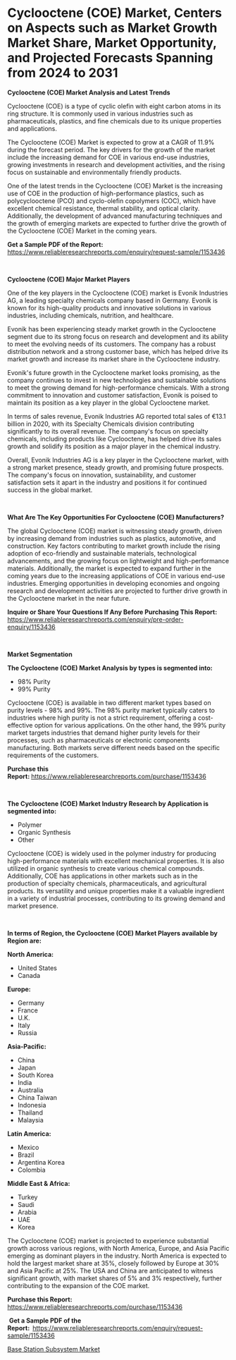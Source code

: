 <p><h1>Cyclooctene (COE) Market, Centers on Aspects such as Market Growth Market Share, Market Opportunity, and Projected Forecasts Spanning from 2024 to 2031</h1></p><p><strong>Cyclooctene (COE) Market Analysis and Latest Trends</strong></p>
<p><p>Cyclooctene (COE) is a type of cyclic olefin with eight carbon atoms in its ring structure. It is commonly used in various industries such as pharmaceuticals, plastics, and fine chemicals due to its unique properties and applications.</p><p>The Cyclooctene (COE) Market is expected to grow at a CAGR of 11.9% during the forecast period. The key drivers for the growth of the market include the increasing demand for COE in various end-use industries, growing investments in research and development activities, and the rising focus on sustainable and environmentally friendly products.</p><p>One of the latest trends in the Cyclooctene (COE) Market is the increasing use of COE in the production of high-performance plastics, such as polycyclooctene (PCO) and cyclo-olefin copolymers (COC), which have excellent chemical resistance, thermal stability, and optical clarity. Additionally, the development of advanced manufacturing techniques and the growth of emerging markets are expected to further drive the growth of the Cyclooctene (COE) Market in the coming years.</p></p>
<p><strong>Get a Sample PDF of the Report:&nbsp;</strong> <a href="https://www.reliableresearchreports.com/enquiry/request-sample/1153436">https://www.reliableresearchreports.com/enquiry/request-sample/1153436</a></p>
<p>&nbsp;</p>
<p><strong>Cyclooctene (COE) Major Market Players</strong></p>
<p><p>One of the key players in the Cyclooctene (COE) market is Evonik Industries AG, a leading specialty chemicals company based in Germany. Evonik is known for its high-quality products and innovative solutions in various industries, including chemicals, nutrition, and healthcare.</p><p>Evonik has been experiencing steady market growth in the Cyclooctene segment due to its strong focus on research and development and its ability to meet the evolving needs of its customers. The company has a robust distribution network and a strong customer base, which has helped drive its market growth and increase its market share in the Cyclooctene industry.</p><p>Evonik's future growth in the Cyclooctene market looks promising, as the company continues to invest in new technologies and sustainable solutions to meet the growing demand for high-performance chemicals. With a strong commitment to innovation and customer satisfaction, Evonik is poised to maintain its position as a key player in the global Cyclooctene market.</p><p>In terms of sales revenue, Evonik Industries AG reported total sales of €13.1 billion in 2020, with its Specialty Chemicals division contributing significantly to its overall revenue. The company's focus on specialty chemicals, including products like Cyclooctene, has helped drive its sales growth and solidify its position as a major player in the chemical industry.</p><p>Overall, Evonik Industries AG is a key player in the Cyclooctene market, with a strong market presence, steady growth, and promising future prospects. The company's focus on innovation, sustainability, and customer satisfaction sets it apart in the industry and positions it for continued success in the global market.</p></p>
<p>&nbsp;</p>
<p><strong>What Are The Key Opportunities For Cyclooctene (COE) Manufacturers?</strong></p>
<p><p>The global Cyclooctene (COE) market is witnessing steady growth, driven by increasing demand from industries such as plastics, automotive, and construction. Key factors contributing to market growth include the rising adoption of eco-friendly and sustainable materials, technological advancements, and the growing focus on lightweight and high-performance materials. Additionally, the market is expected to expand further in the coming years due to the increasing applications of COE in various end-use industries. Emerging opportunities in developing economies and ongoing research and development activities are projected to further drive growth in the Cyclooctene market in the near future.</p></p>
<p><strong>Inquire or Share Your Questions If Any Before Purchasing This Report:</strong> <a href="https://www.reliableresearchreports.com/enquiry/pre-order-enquiry/1153436">https://www.reliableresearchreports.com/enquiry/pre-order-enquiry/1153436</a></p>
<p>&nbsp;</p>
<p><strong>Market Segmentation</strong></p>
<p><strong>The Cyclooctene (COE) Market Analysis by types is segmented into:</strong></p>
<p><ul><li>98% Purity</li><li>99% Purity</li></ul></p>
<p><p>Cyclooctene (COE) is available in two different market types based on purity levels - 98% and 99%. The 98% purity market typically caters to industries where high purity is not a strict requirement, offering a cost-effective option for various applications. On the other hand, the 99% purity market targets industries that demand higher purity levels for their processes, such as pharmaceuticals or electronic components manufacturing. Both markets serve different needs based on the specific requirements of the customers.</p></p>
<p><strong>Purchase this Report:&nbsp;</strong><a href="https://www.reliableresearchreports.com/purchase/1153436">https://www.reliableresearchreports.com/purchase/1153436</a></p>
<p>&nbsp;</p>
<p><strong>The Cyclooctene (COE) Market Industry Research by Application is segmented into:</strong></p>
<p><ul><li>Polymer</li><li>Organic Synthesis</li><li>Other</li></ul></p>
<p><p>Cyclooctene (COE) is widely used in the polymer industry for producing high-performance materials with excellent mechanical properties. It is also utilized in organic synthesis to create various chemical compounds. Additionally, COE has applications in other markets such as in the production of specialty chemicals, pharmaceuticals, and agricultural products. Its versatility and unique properties make it a valuable ingredient in a variety of industrial processes, contributing to its growing demand and market presence.</p></p>
<p>&nbsp;</p>
<p><strong>In terms of Region, the Cyclooctene (COE) Market Players available by Region are:</strong></p>
<p>
    <p> <strong> North America: </strong>
        <ul>
            <li>United States</li>
            <li>Canada</li>
        </ul>
        </p> 
    <p> <strong> Europe: </strong>
        <ul>
            <li>Germany</li>
            <li>France</li>
            <li>U.K.</li>
            <li>Italy</li>
            <li>Russia</li>
        </ul>
        </p> 
    <p> <strong> Asia-Pacific: </strong>
        <ul>
            <li>China</li>
            <li>Japan</li>
            <li>South Korea</li>
            <li>India</li>
            <li>Australia</li>
            <li>China Taiwan</li>
            <li>Indonesia</li>
            <li>Thailand</li>
            <li>Malaysia</li>
        </ul>
        </p> 
    <p> <strong> Latin America: </strong>
        <ul>
            <li>Mexico</li>
            <li>Brazil</li>
            <li>Argentina Korea</li>
            <li>Colombia</li>
        </ul>
        </p> 
    <p> <strong> Middle East & Africa: </strong>
        <ul>
            <li>Turkey</li>
            <li>Saudi</li>
            <li>Arabia</li>
            <li>UAE</li>
            <li>Korea</li>
        </ul>
    </p>
    </p>
<p><p>The Cyclooctene (COE) market is projected to experience substantial growth across various regions, with North America, Europe, and Asia Pacific emerging as dominant players in the industry. North America is expected to hold the largest market share at 35%, closely followed by Europe at 30% and Asia Pacific at 25%. The USA and China are anticipated to witness significant growth, with market shares of 5% and 3% respectively, further contributing to the expansion of the COE market.</p></p>
<p><strong>Purchase this Report: </strong><a href="https://www.reliableresearchreports.com/purchase/1153436">https://www.reliableresearchreports.com/purchase/1153436</a></p>
<p>&nbsp;<strong>Get a Sample PDF of the Report:&nbsp;&nbsp;</strong><a href="https://www.reliableresearchreports.com/enquiry/request-sample/1153436">https://www.reliableresearchreports.com/enquiry/request-sample/1153436</a></p>
<p><strong></strong></p>
<p><p><a href="https://view.publitas.com/reportprime-1/base-station-subsystem-market-challenges-opportunities-and-growth-drivers-and-major-market-players-forecasted-for-period-from-2024-2031/">Base Station Subsystem Market</a></p></p>